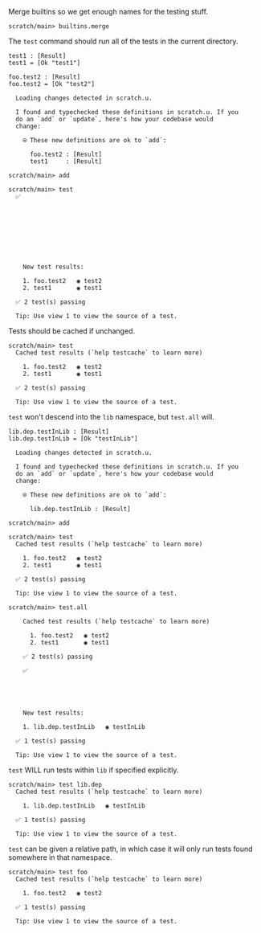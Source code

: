 Merge builtins so we get enough names for the testing stuff.

``` ucm :hide
scratch/main> builtins.merge
```

The `test` command should run all of the tests in the current directory.

``` unison
test1 : [Result]
test1 = [Ok "test1"]

foo.test2 : [Result]
foo.test2 = [Ok "test2"]
```

``` ucm :added-by-ucm
  Loading changes detected in scratch.u.

  I found and typechecked these definitions in scratch.u. If you
  do an `add` or `update`, here's how your codebase would
  change:
  
    ⍟ These new definitions are ok to `add`:
    
      foo.test2 : [Result]
      test1     : [Result]

```

``` ucm :hide
scratch/main> add
```

``` ucm
scratch/main> test
  ✅  

  

  

  

  

    New test results:
  
    1. foo.test2   ◉ test2
    2. test1       ◉ test1
  
  ✅ 2 test(s) passing
  
  Tip: Use view 1 to view the source of a test.

```

Tests should be cached if unchanged.

``` ucm
scratch/main> test
  Cached test results (`help testcache` to learn more)
  
    1. foo.test2   ◉ test2
    2. test1       ◉ test1
  
  ✅ 2 test(s) passing
  
  Tip: Use view 1 to view the source of a test.

```

`test` won't descend into the `lib` namespace, but `test.all` will.

``` unison
lib.dep.testInLib : [Result]
lib.dep.testInLib = [Ok "testInLib"]
```

``` ucm :added-by-ucm
  Loading changes detected in scratch.u.

  I found and typechecked these definitions in scratch.u. If you
  do an `add` or `update`, here's how your codebase would
  change:
  
    ⍟ These new definitions are ok to `add`:
    
      lib.dep.testInLib : [Result]

```

``` ucm :hide
scratch/main> add
```

``` ucm
scratch/main> test
  Cached test results (`help testcache` to learn more)
  
    1. foo.test2   ◉ test2
    2. test1       ◉ test1
  
  ✅ 2 test(s) passing
  
  Tip: Use view 1 to view the source of a test.

scratch/main> test.all
    
    Cached test results (`help testcache` to learn more)
    
      1. foo.test2   ◉ test2
      2. test1       ◉ test1
    
    ✅ 2 test(s) passing
    
    ✅  

  

  

    New test results:
  
    1. lib.dep.testInLib   ◉ testInLib
  
  ✅ 1 test(s) passing
  
  Tip: Use view 1 to view the source of a test.

```

`test` WILL run tests within `lib` if specified explicitly.

``` ucm
scratch/main> test lib.dep
  Cached test results (`help testcache` to learn more)
  
    1. lib.dep.testInLib   ◉ testInLib
  
  ✅ 1 test(s) passing
  
  Tip: Use view 1 to view the source of a test.

```

`test` can be given a relative path, in which case it will only run tests found somewhere in that namespace.

``` ucm
scratch/main> test foo
  Cached test results (`help testcache` to learn more)
  
    1. foo.test2   ◉ test2
  
  ✅ 1 test(s) passing
  
  Tip: Use view 1 to view the source of a test.

```
